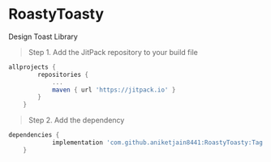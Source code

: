 # RoastyToasty
Design Toast Library

> Step 1. Add the JitPack repository to your build file
```gradle
allprojects {
		repositories {
			...
			maven { url 'https://jitpack.io' }
		}
	}
```
  
> Step 2. Add the dependency
```gradle
dependencies {
	        implementation 'com.github.aniketjain8441:RoastyToasty:Tag'
	}
```
